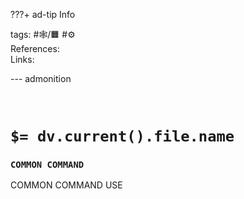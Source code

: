 ???+ ad-tip Info

tags: #🕸️/🟧️   #⚙️   
References:   
Links: 

--- admonition


<br>

# `$= dv.current().file.name`

### `COMMON COMMAND`

COMMON COMMAND USE